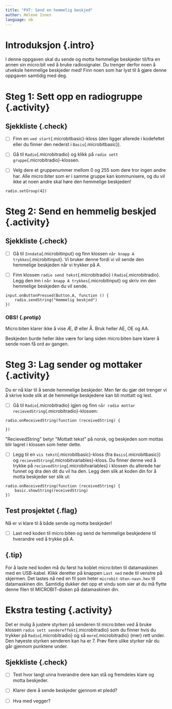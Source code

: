 ```yaml
---
title: "PXT: Send en hemmelig beskjed"
author: Helene Isnes
language: nb
---
```



# Introduksjon {.intro}

I denne oppgaven skal du sende og motta hemmelige beskjeder til/fra en annen sin
micro:bit ved å bruke radiosignaler. Du trenger derfor noen å utveksle hemmelige
beskjeder med! Finn noen som har lyst til å gjøre denne oppgaven samtidig med
deg.


# Steg 1: Sett opp en radiogruppe {.activity}

## Sjekkliste {.check}

- [ ] Finn en `ved start`{.microbitbasic}-kloss (den ligger allerede i
  kodefeltet eller du finner den nederst i `Basis`{.microbitbasic}).

- [ ] Gå til `Radio`{.microbitradio} og klikk på `radio sett gruppe`{.microbitradio}-klossen.

- [ ] Velg dere et gruppenummer mellom 0 og 255 som dere tror ingen andre har.
  Alle micro:biter som er i samme gruppe kan kommunisere, og du vil ikke at noen
  andre skal høre den hemmelige beskjeden!

```microbit
radio.setGroup(42)
```


# Steg 2: Send en hemmelig beskjed {.activity}

## Sjekkliste {.check}

- [ ] Gå til `Inndata`{.microbitinput} og finn klossen `når knapp A trykkes`{.microbitinput}.
  Vi bruker denne fordi vi vil sende den hemmelige beskjeden når vi trykker på
  A.

- [ ] Finn klossen `radio send tekst`{.microbitradio} i `Radio`{.microbitradio}.
  Legg den inn i `når knapp A trykkes`{.microbitinput} og skriv inn den
  hemmelige beskjeden du vil sende.

```microbit
input.onButtonPressed(Button.A, function () {
    radio.sendString("Hemmelig beskjed")
})
```


### OBS! {.protip}

Micro:biten klarer ikke å vise Æ, Ø eller Å. Bruk heller AE, OE og AA.

Beskjeden burde heller ikke være for lang siden micro:biten bare klarer å sende
noen få ord av gangen.


# Steg 3: Lag sender og mottaker {.activity}

Du er nå klar til å sende hemmelige beskjeder. Men før du gjør det trenger vi å
skrive kode slik at de hemmelige beskjedene kan bli mottatt og lest.

- [ ] Gå til `Radio`{.microbitradio} igjen og finn `når radio mottar recievedString`{.microbitradio}-klossen:

```microbit
radio.onReceivedString(function (receivedString) {

})
```


"RecievedString" betyr "Mottatt tekst" på norsk, og beskjeden som mottas blir
lagret i klossen som heter dette.

- [ ] Legg til en `vis tekst`{.microbitbasic}-kloss (fra `Basis`{.microbitbasic})
  og `recievedString`{.microbitvariables}-kloss. Du finner denne ved å trykke på
  `recievedString`{.microbitvariables} i klossen du allerede har funnet og dra
  den dit du vil ha den. Legg dem slik at koden din for å motta beskjeder ser
  slik ut:

```microbit
radio.onReceivedString(function (receivedString) {
    basic.showString(receivedString)
})
```


## Test prosjektet {.flag}

Nå er vi klare til å både sende og motta beskjeder!

- [ ] Last ned koden til micro:biten og send de hemmelige beskjedene til
  hverandre ved å trykke på A.

## {.tip}

For å laste ned koden må du først ha koblet micro:biten til datamaskinen med en
USB-kabel. Klikk deretter på knappen `Last ned` nede til venstre på skjermen.
Det lastes nå ned en fil som heter `microbit-Uten-navn.hex` til datamaskinen
din. Samtidig dukker det opp et vindu som sier at du må flytte denne filen til
MICROBIT-disken på datamaskinen din.


# Ekstra testing {.activity}

Det er mulig å justere styrken på senderen til micro:biten ved å bruke klossen
`radio sett sendereffekt`{.microbitradio} som du finner hvis du trykker på
`Radio`{.microbitradio} og så `more`{.microbitradio} (mer) rett under. Den
høyeste styrken senderen kan ha er 7. Prøv flere ulike styrker når du går
gjennom punktene under.

## Sjekkliste {.check}

- [ ] Test hvor langt unna hverandre dere kan stå og fremdeles klare og motta
  beskjeder.

- [ ] Klarer dere å sende beskjeder gjennom et pledd?

- [ ] Hva med vegger?
